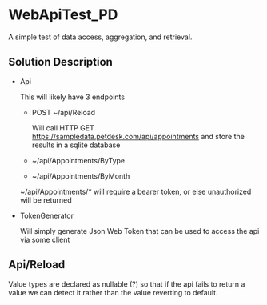 # WebApiTest_PD
A simple test of data access, aggregation, and retrieval.

## Solution Description
* Api

   This will likely have 3 endpoints 
   * POST ~/api/Reload   

      Will call HTTP GET https://sampledata.petdesk.com/api/appointments and store the results in a sqlite database
   * ~/api/Appointments/ByType   
   * ~/api/Appointments/ByMonth   

   ~/api/Appointments/* will require a bearer token, or else unauthorized will be returned

* TokenGenerator

   Will simply generate Json Web Token that can be used to access the api via some client

## Api/Reload

   Value types are declared as nullable (?) so that if the api fails to return a value we can detect it rather than the value reverting to default.
